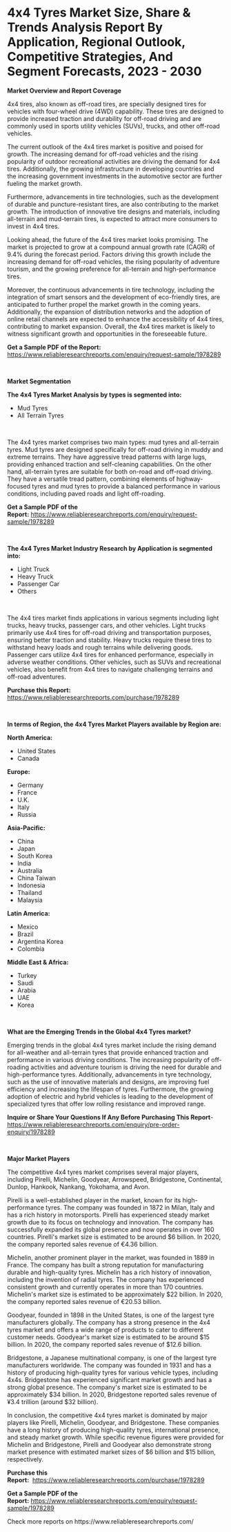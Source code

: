 <p><h1>4x4 Tyres Market Size, Share & Trends Analysis Report By Application, Regional Outlook, Competitive Strategies, And Segment Forecasts, 2023 - 2030</h1></p><p><strong>Market Overview and Report Coverage</strong></p>
<p><p>4x4 tires, also known as off-road tires, are specially designed tires for vehicles with four-wheel drive (4WD) capability. These tires are designed to provide increased traction and durability for off-road driving and are commonly used in sports utility vehicles (SUVs), trucks, and other off-road vehicles.</p><p>The current outlook of the 4x4 tires market is positive and poised for growth. The increasing demand for off-road vehicles and the rising popularity of outdoor recreational activities are driving the demand for 4x4 tires. Additionally, the growing infrastructure in developing countries and the increasing government investments in the automotive sector are further fueling the market growth.</p><p>Furthermore, advancements in tire technologies, such as the development of durable and puncture-resistant tires, are also contributing to the market growth. The introduction of innovative tire designs and materials, including all-terrain and mud-terrain tires, is expected to attract more consumers to invest in 4x4 tires.</p><p>Looking ahead, the future of the 4x4 tires market looks promising. The market is projected to grow at a compound annual growth rate (CAGR) of 9.4% during the forecast period. Factors driving this growth include the increasing demand for off-road vehicles, the rising popularity of adventure tourism, and the growing preference for all-terrain and high-performance tires.</p><p>Moreover, the continuous advancements in tire technology, including the integration of smart sensors and the development of eco-friendly tires, are anticipated to further propel the market growth in the coming years. Additionally, the expansion of distribution networks and the adoption of online retail channels are expected to enhance the accessibility of 4x4 tires, contributing to market expansion. Overall, the 4x4 tires market is likely to witness significant growth and opportunities in the foreseeable future.</p></p>
<p><strong>Get a Sample PDF of the Report:</strong> <a href="https://www.reliableresearchreports.com/enquiry/request-sample/1978289">https://www.reliableresearchreports.com/enquiry/request-sample/1978289</a></p>
<p>&nbsp;</p>
<p><strong>Market Segmentation</strong></p>
<p><strong>The 4x4 Tyres Market Analysis by types is segmented into:</strong></p>
<p><ul><li>Mud Tyres</li><li>All Terrain Tyres</li></ul></p>
<p>&nbsp;</p>
<p><p>The 4x4 tyres market comprises two main types: mud tyres and all-terrain tyres. Mud tyres are designed specifically for off-road driving in muddy and extreme terrains. They have aggressive tread patterns with large lugs, providing enhanced traction and self-cleaning capabilities. On the other hand, all-terrain tyres are suitable for both on-road and off-road driving. They have a versatile tread pattern, combining elements of highway-focused tyres and mud tyres to provide a balanced performance in various conditions, including paved roads and light off-roading.</p></p>
<p><strong>Get a Sample PDF of the Report:</strong>&nbsp;<a href="https://www.reliableresearchreports.com/enquiry/request-sample/1978289">https://www.reliableresearchreports.com/enquiry/request-sample/1978289</a></p>
<p>&nbsp;</p>
<p><strong>The 4x4 Tyres Market Industry Research by Application is segmented into:</strong></p>
<p><ul><li>Light Truck</li><li>Heavy Truck</li><li>Passenger Car</li><li>Others</li></ul></p>
<p>&nbsp;</p>
<p><p>The 4x4 tires market finds applications in various segments including light trucks, heavy trucks, passenger cars, and other vehicles. Light trucks primarily use 4x4 tires for off-road driving and transportation purposes, ensuring better traction and stability. Heavy trucks require these tires to withstand heavy loads and rough terrains while delivering goods. Passenger cars utilize 4x4 tires for enhanced performance, especially in adverse weather conditions. Other vehicles, such as SUVs and recreational vehicles, also benefit from 4x4 tires to navigate challenging terrains and off-road adventures.</p></p>
<p><strong>Purchase this Report:</strong>&nbsp; <a href="https://www.reliableresearchreports.com/purchase/1978289">https://www.reliableresearchreports.com/purchase/1978289</a></p>
<p>&nbsp;</p>
<p><strong>In terms of Region, the 4x4 Tyres Market Players available by Region are:</strong></p>
<p>
    <p> <strong> North America: </strong>
        <ul>
            <li>United States</li>
            <li>Canada</li>
        </ul>
        </p> 
    <p> <strong> Europe: </strong>
        <ul>
            <li>Germany</li>
            <li>France</li>
            <li>U.K.</li>
            <li>Italy</li>
            <li>Russia</li>
        </ul>
        </p> 
    <p> <strong> Asia-Pacific: </strong>
        <ul>
            <li>China</li>
            <li>Japan</li>
            <li>South Korea</li>
            <li>India</li>
            <li>Australia</li>
            <li>China Taiwan</li>
            <li>Indonesia</li>
            <li>Thailand</li>
            <li>Malaysia</li>
        </ul>
        </p> 
    <p> <strong> Latin America: </strong>
        <ul>
            <li>Mexico</li>
            <li>Brazil</li>
            <li>Argentina Korea</li>
            <li>Colombia</li>
        </ul>
        </p> 
    <p> <strong> Middle East & Africa: </strong>
        <ul>
            <li>Turkey</li>
            <li>Saudi</li>
            <li>Arabia</li>
            <li>UAE</li>
            <li>Korea</li>
        </ul>
    </p>
    </p>
<p>&nbsp;</p>
<p><strong>What are the Emerging Trends in the Global 4x4 Tyres market?</strong></p>
<p><p>Emerging trends in the global 4x4 tyres market include the rising demand for all-weather and all-terrain tyres that provide enhanced traction and performance in various driving conditions. The increasing popularity of off-roading activities and adventure tourism is driving the need for durable and high-performance tyres. Additionally, advancements in tyre technology, such as the use of innovative materials and designs, are improving fuel efficiency and increasing the lifespan of tyres. Furthermore, the growing adoption of electric and hybrid vehicles is leading to the development of specialized tyres that offer low rolling resistance and improved range.</p></p>
<p><strong>Inquire or Share Your Questions If Any Before Purchasing This Report</strong>- <a href="https://www.reliableresearchreports.com/enquiry/pre-order-enquiry/1978289">https://www.reliableresearchreports.com/enquiry/pre-order-enquiry/1978289</a></p>
<p>&nbsp;</p>
<p><strong>Major Market Players</strong></p>
<p><p>The competitive 4x4 tyres market comprises several major players, including Pirelli, Michelin, Goodyear, Arrowspeed, Bridgestone, Continental, Dunlop, Hankook, Nankang, Yokohama, and Avon. </p><p>Pirelli is a well-established player in the market, known for its high-performance tyres. The company was founded in 1872 in Milan, Italy and has a rich history in motorsports. Pirelli has experienced steady market growth due to its focus on technology and innovation. The company has successfully expanded its global presence and now operates in over 160 countries. Pirelli's market size is estimated to be around $6 billion. In 2020, the company reported sales revenue of €4.36 billion.</p><p>Michelin, another prominent player in the market, was founded in 1889 in France. The company has built a strong reputation for manufacturing durable and high-quality tyres. Michelin has a rich history of innovation, including the invention of radial tyres. The company has experienced consistent growth and currently operates in more than 170 countries. Michelin's market size is estimated to be approximately $22 billion. In 2020, the company reported sales revenue of €20.53 billion.</p><p>Goodyear, founded in 1898 in the United States, is one of the largest tyre manufacturers globally. The company has a strong presence in the 4x4 tyres market and offers a wide range of products to cater to different customer needs. Goodyear's market size is estimated to be around $15 billion. In 2020, the company reported sales revenue of $12.6 billion.</p><p>Bridgestone, a Japanese multinational company, is one of the largest tyre manufacturers worldwide. The company was founded in 1931 and has a history of producing high-quality tyres for various vehicle types, including 4x4s. Bridgestone has experienced significant market growth and has a strong global presence. The company's market size is estimated to be approximately $34 billion. In 2020, Bridgestone reported sales revenue of ¥3.4 trillion (around $32 billion).</p><p>In conclusion, the competitive 4x4 tyres market is dominated by major players like Pirelli, Michelin, Goodyear, and Bridgestone. These companies have a long history of producing high-quality tyres, international presence, and steady market growth. While specific revenue figures were provided for Michelin and Bridgestone, Pirelli and Goodyear also demonstrate strong market presence with estimated market sizes of $6 billion and $15 billion, respectively.</p></p>
<p><strong>Purchase this Report:</strong>&nbsp;&nbsp;<a href="https://www.reliableresearchreports.com/purchase/1978289">https://www.reliableresearchreports.com/purchase/1978289</a></p>
<p></p>
<p><strong>Get a Sample PDF of the Report:</strong>&nbsp;<a href="https://www.reliableresearchreports.com/enquiry/request-sample/1978289">https://www.reliableresearchreports.com/enquiry/request-sample/1978289</a></p>
<p>Check more reports on https://www.reliableresearchreports.com/</p>